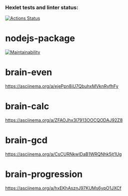 ### Hexlet tests and linter status:
[![Actions Status](https://github.com/Tatsianaana/frontend-project-44/actions/workflows/hexlet-check.yml/badge.svg)](https://github.com/Tatsianaana/frontend-project-44/actions)

# nodejs-package
[![Maintainability](https://api.codeclimate.com/v1/badges/240acc4bc587afbe29f4/maintainability)](https://codeclimate.com/github/Tatsianaana/frontend-project-44/maintainability)

# brain-even
https://asciinema.org/a/ejePpn8iU7QbuhxMVknRyfhFy

# brain-calc
 https://asciinema.org/a/ZFAOJhx3l7913OOCQODAJ92Z8

# brain-gcd
 https://asciinema.org/a/CsCURNkwIDaB1WRQNhk5jt1Ug

# brain-progression
https://asciinema.org/a/hxEKhAsznJ97KUMs6ypO1JXCf
